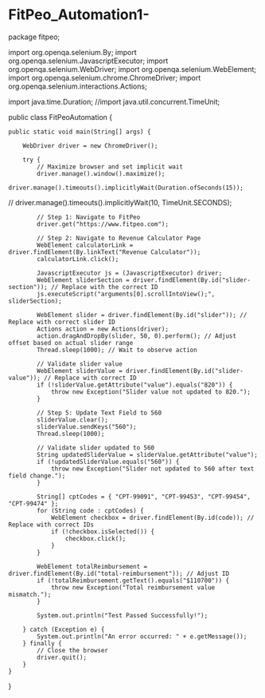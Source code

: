 # FitPeo_Automation1-
package fitpeo;

import org.openqa.selenium.By;
import org.openqa.selenium.JavascriptExecutor;
import org.openqa.selenium.WebDriver;
import org.openqa.selenium.WebElement;
import org.openqa.selenium.chrome.ChromeDriver;
import org.openqa.selenium.interactions.Actions;

import java.time.Duration;
//import java.util.concurrent.TimeUnit;

public class FitPeoAutomation {

	public static void main(String[] args) {

		WebDriver driver = new ChromeDriver();

		try {
			// Maximize browser and set implicit wait
			driver.manage().window().maximize();
			driver.manage().timeouts().implicitlyWait(Duration.ofSeconds(15));
//	            driver.manage().timeouts().implicitlyWait(10, TimeUnit.SECONDS);

			// Step 1: Navigate to FitPeo  
			driver.get("https://www.fitpeo.com");

			// Step 2: Navigate to Revenue Calculator Page
			WebElement calculatorLink = driver.findElement(By.linkText("Revenue Calculator"));
			calculatorLink.click();

			JavascriptExecutor js = (JavascriptExecutor) driver;
			WebElement sliderSection = driver.findElement(By.id("slider-section")); // Replace with the correct ID
			js.executeScript("arguments[0].scrollIntoView();", sliderSection);

			WebElement slider = driver.findElement(By.id("slider")); // Replace with correct slider ID
			Actions action = new Actions(driver);
			action.dragAndDropBy(slider, 50, 0).perform(); // Adjust offset based on actual slider range
			Thread.sleep(1000); // Wait to observe action

			// Validate slider value
			WebElement sliderValue = driver.findElement(By.id("slider-value")); // Replace with correct ID
			if (!sliderValue.getAttribute("value").equals("820")) {
				throw new Exception("Slider value not updated to 820.");
			}

			// Step 5: Update Text Field to 560
			sliderValue.clear();
			sliderValue.sendKeys("560");
			Thread.sleep(1000);

			// Validate slider updated to 560
			String updatedSliderValue = sliderValue.getAttribute("value");
			if (!updatedSliderValue.equals("560")) {
				throw new Exception("Slider not updated to 560 after text field change.");
			}

			String[] cptCodes = { "CPT-99091", "CPT-99453", "CPT-99454", "CPT-99474" };
			for (String code : cptCodes) {
				WebElement checkbox = driver.findElement(By.id(code)); // Replace with correct IDs
				if (!checkbox.isSelected()) {
					checkbox.click();
				}
			}

			WebElement totalReimbursement = driver.findElement(By.id("total-reimbursement")); // Adjust ID
			if (!totalReimbursement.getText().equals("$110700")) {
				throw new Exception("Total reimbursement value mismatch.");
			}

			System.out.println("Test Passed Successfully!");

		} catch (Exception e) {
			System.out.println("An error occurred: " + e.getMessage());
		} finally {
			// Close the browser
			driver.quit();
		}
	}
}
